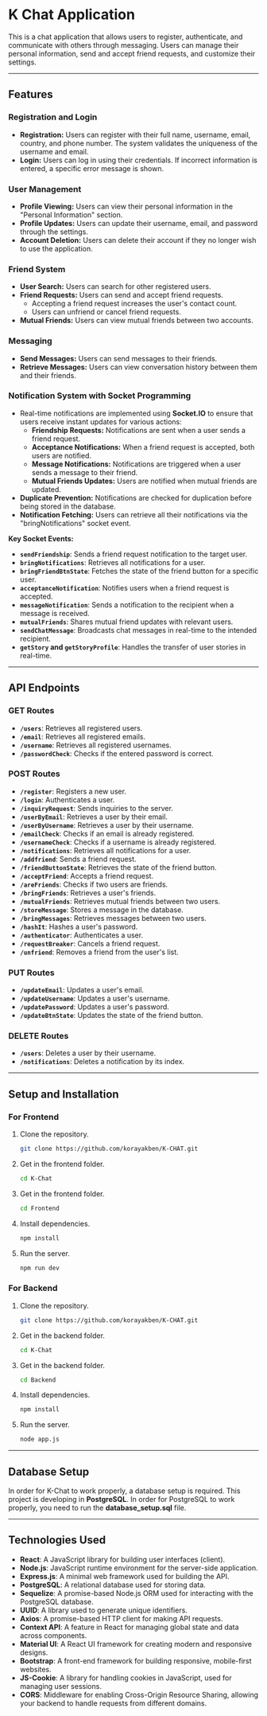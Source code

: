 # K Chat Application

This is a chat application that allows users to register, authenticate, and communicate with others through messaging. Users can manage their personal information, send and accept friend requests, and customize their settings.

---

## Features

### Registration and Login

- **Registration:** Users can register with their full name, username, email, country, and phone number. The system validates the uniqueness of the username and email.
- **Login:** Users can log in using their credentials. If incorrect information is entered, a specific error message is shown.

### User Management

- **Profile Viewing:** Users can view their personal information in the "Personal Information" section.
- **Profile Updates:** Users can update their username, email, and password through the settings.
- **Account Deletion:** Users can delete their account if they no longer wish to use the application.

### Friend System

- **User Search:** Users can search for other registered users.
- **Friend Requests:** Users can send and accept friend requests.
  - Accepting a friend request increases the user's contact count.
  - Users can unfriend or cancel friend requests.
- **Mutual Friends:** Users can view mutual friends between two accounts.

### Messaging

- **Send Messages:** Users can send messages to their friends.
- **Retrieve Messages:** Users can view conversation history between them and their friends.

### Notification System with Socket Programming

- Real-time notifications are implemented using **Socket.IO** to ensure that users receive instant updates for various actions:
  - **Friendship Requests:** Notifications are sent when a user sends a friend request.
  - **Acceptance Notifications:** When a friend request is accepted, both users are notified.
  - **Message Notifications:** Notifications are triggered when a user sends a message to their friend.
  - **Mutual Friends Updates:** Users are notified when mutual friends are updated.
- **Duplicate Prevention:** Notifications are checked for duplication before being stored in the database.
- **Notification Fetching:** Users can retrieve all their notifications via the "bringNotifications" socket event.

**Key Socket Events:**

- **`sendFriendship`**: Sends a friend request notification to the target user.
- **`bringNotifications`**: Retrieves all notifications for a user.
- **`bringFriendBtnState`**: Fetches the state of the friend button for a specific user.
- **`acceptanceNotification`**: Notifies users when a friend request is accepted.
- **`messageNotification`**: Sends a notification to the recipient when a message is received.
- **`mutualFriends`**: Shares mutual friend updates with relevant users.
- **`sendChatMessage`**: Broadcasts chat messages in real-time to the intended recipient.
- **`getStory` and `getStoryProfile`**: Handles the transfer of user stories in real-time.

---

## API Endpoints

### GET Routes

- **`/users`**: Retrieves all registered users.
- **`/email`**: Retrieves all registered emails.
- **`/username`**: Retrieves all registered usernames.
- **`/passwordCheck`**: Checks if the entered password is correct.

### POST Routes

- **`/register`**: Registers a new user.
- **`/login`**: Authenticates a user.
- **`/inquiryRequest`**: Sends inquiries to the server.
- **`/userByEmail`**: Retrieves a user by their email.
- **`/userByUsername`**: Retrieves a user by their username.
- **`/emailCheck`**: Checks if an email is already registered.
- **`/usernameCheck`**: Checks if a username is already registered.
- **`/notifications`**: Retrieves all notifications for a user.
- **`/addfriend`**: Sends a friend request.
- **`/friendButtonState`**: Retrieves the state of the friend button.
- **`/acceptFriend`**: Accepts a friend request.
- **`/areFriends`**: Checks if two users are friends.
- **`/bringFriends`**: Retrieves a user's friends.
- **`/mutualFriends`**: Retrieves mutual friends between two users.
- **`/storeMessage`**: Stores a message in the database.
- **`/bringMessages`**: Retrieves messages between two users.
- **`/hashIt`**: Hashes a user's password.
- **`/authenticator`**: Authenticates a user.
- **`/requestBreaker`**: Cancels a friend request.
- **`/unfriend`**: Removes a friend from the user's list.

### PUT Routes

- **`/updateEmail`**: Updates a user's email.
- **`/updateUsername`**: Updates a user's username.
- **`/updatePassword`**: Updates a user's password.
- **`/updateBtnState`**: Updates the state of the friend button.

### DELETE Routes

- **`/users`**: Deletes a user by their username.
- **`/notifications`**: Deletes a notification by its index.

---

## Setup and Installation

### For Frontend

1. Clone the repository.

   ```bash
   git clone https://github.com/korayakben/K-CHAT.git
   ```

2. Get in the frontend folder.

   ```bash
   cd K-Chat

   ```

3. Get in the frontend folder.

   ```bash
   cd Frontend
   ```

4. Install dependencies.

   ```bash
   npm install
   ```

5. Run the server.
   ```bash
   npm run dev
   ```

### For Backend

1. Clone the repository.

   ```bash
   git clone https://github.com/korayakben/K-CHAT.git
   ```

2. Get in the backend folder.

   ```bash
   cd K-Chat
   ```

3. Get in the backend folder.
   ```bash
   cd Backend
   ```
4. Install dependencies.

   ```bash
   npm install
   ```

5. Run the server.
   ```bash
   node app.js
   ```

---

## Database Setup

In order for K-Chat to work properly, a database setup is required. This project is developing in **PostgreSQL**. In order for PostgreSQL to work properly, you need to run the **database_setup.sql** file.

---

## Technologies Used

- **React**: A JavaScript library for building user interfaces (client).
- **Node.js**: JavaScript runtime environment for the server-side application.
- **Express.js**: A minimal web framework used for building the API.
- **PostgreSQL**: A relational database used for storing data.
- **Sequelize**: A promise-based Node.js ORM used for interacting with the PostgreSQL database.
- **UUID**: A library used to generate unique identifiers.
- **Axios**: A promise-based HTTP client for making API requests.
- **Context API**: A feature in React for managing global state and data across components.
- **Material UI**: A React UI framework for creating modern and responsive designs.
- **Bootstrap**: A front-end framework for building responsive, mobile-first websites.
- **JS-Cookie**: A library for handling cookies in JavaScript, used for managing user sessions.
- **CORS**: Middleware for enabling Cross-Origin Resource Sharing, allowing your backend to handle requests from different domains.
